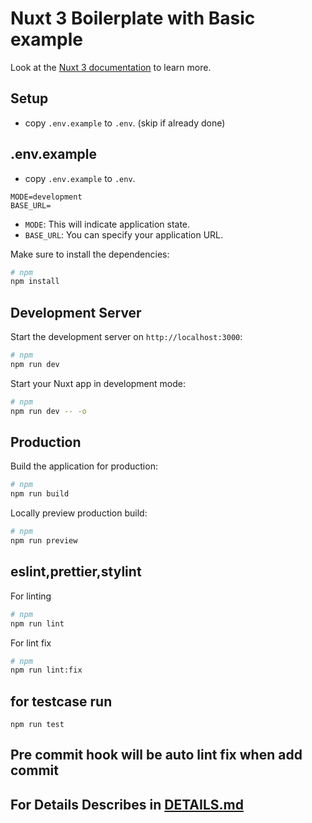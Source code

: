 # Nuxt 3 Boilerplate with Basic example


Look at the [Nuxt 3 documentation](https://nuxt.com/docs/getting-started/introduction) to learn more.

## Setup




* copy `.env.example` to `.env`. (skip if already done)

## .env.example

* copy `.env.example` to `.env`.
```
MODE=development
BASE_URL=
```
* `MODE`: This will indicate application state.
* `BASE_URL`: You can specify your application URL.


Make sure to install the dependencies:

```bash
# npm
npm install

```

## Development Server

Start the development server on `http://localhost:3000`:

```bash
# npm
npm run dev

```

Start your Nuxt app in development mode:

```bash
# npm
npm run dev -- -o

```

## Production

Build the application for production:

```bash
# npm
npm run build

```

Locally preview production build:

```bash
# npm
npm run preview
```

## eslint,prettier,stylint

For linting

```bash
# npm
npm run lint
```

For lint fix

```bash
# npm
npm run lint:fix
```

## for testcase run
```
npm run test
```

## Pre commit hook will be auto lint fix when add commit



## For Details Describes in [DETAILS.md](https://github.com/Improwised/nuxt3-boilerplate/blob/main/app/DETAILS.md)
